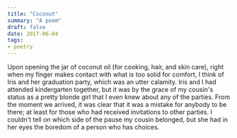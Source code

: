 ```yaml
---
title: "Coconut"
summary: "A poem"
draft: false
date: 2017-06-04
tags:
- poetry
---
```

Upon opening the jar of coconut oil (for cooking, hair, and skin care), right when my finger makes contact with what is too solid for comfort, I think of Iris and her graduation party, which was an utter calamity. Iris and I had attended kindergarten together, but it was by the grace of my cousin's status as a pretty blonde girl that I even knew about any of the parties. From the moment we arrived, it was clear that it was a mistake for anybody to be there; at least for those who had received invitations to other parties. I couldn't tell on which side of the pause my cousin belonged, but she had in her eyes the boredom of a person who has choices.